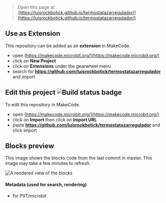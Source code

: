 
> Open this page at [https://luisrockbotick.github.io/termostatazarregulador/](https://luisrockbotick.github.io/termostatazarregulador/)

## Use as Extension

This repository can be added as an **extension** in MakeCode.

* open [https://makecode.microbit.org/](https://makecode.microbit.org/)
* click on **New Project**
* click on **Extensions** under the gearwheel menu
* search for **https://github.com/luisrockbotick/termostatazarregulador** and import

## Edit this project ![Build status badge](https://github.com/luisrockbotick/termostatazarregulador/workflows/MakeCode/badge.svg)

To edit this repository in MakeCode.

* open [https://makecode.microbit.org/](https://makecode.microbit.org/)
* click on **Import** then click on **Import URL**
* paste **https://github.com/luisrockbotick/termostatazarregulador** and click import

## Blocks preview

This image shows the blocks code from the last commit in master.
This image may take a few minutes to refresh.

![A rendered view of the blocks](https://github.com/luisrockbotick/termostatazarregulador/raw/master/.github/makecode/blocks.png)

#### Metadata (used for search, rendering)

* for PXT/microbit
<script src="https://makecode.com/gh-pages-embed.js"></script><script>makeCodeRender("{{ site.makecode.home_url }}", "{{ site.github.owner_name }}/{{ site.github.repository_name }}");</script>
